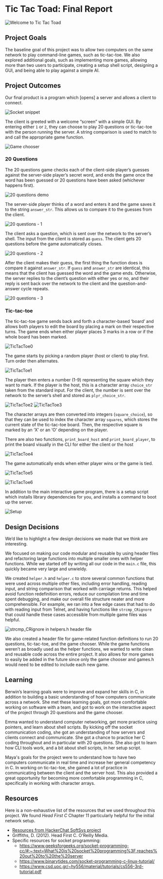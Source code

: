 # Tic Tac Toad: Final Report

![Welcome to Tic Tac Toad](images/tictactoad.PNG)

## Project Goals

The baseline goal of this project was to allow two computers on the same network to play command-line games, such as tic-tac-toe. We also explored additional goals, such as implementing more games, allowing more than two users to participate, creating a setup shell script, designing a GUI, and being able to play against a simple AI.

## Project Outcomes

Our final product is a program which [opens] a server and allows a client to connect.

![Socket snippet](images/socket_stuff.png)

The client is greeted with a welcome “screen” with a simple GUI. By entering either `1` or `2`, they can choose to play 20 questions or tic-tac-toe with the person running the server. A string comparison is used to match to and call the appropriate game function.

![Game chooser](images/gamechooser.PNG)

### 20 Questions

The 20 questions game checks each of the client-side player’s guesses against the server-side player’s secret word, and ends the game once the word has been guessed or 20 questions have been asked (whichever happens first).

![20 questions demo](images/20q_demo.PNG)

The server-side player thinks of a word and enters it and the game saves it to the string `answer_str`. This allows us to compare it to the guesses from the client.

![20 questions - 1](images/20q_1.PNG)

The client asks a question, which is sent over the network to the server’s shell. The input from the client is stored as `guess`. The client gets 20 questions before the game automatically closes.

![20 questions - 2](images/20q_2.PNG)

After the client makes their guess, the first thing the function does is compare it against `answer_str`. If `guess` and `answer_str` are identical, this means that the client has guessed the word and the game ends. Otherwise, the server replies to the client’s question with either yes or no, and their reply is sent back over the network to the client and the question-and-answer cycle repeats.

![20 questions - 3](images/20q_3.PNG)

### Tic-tac-toe

The tic-tac-toe game sends back and forth a character-based ‘board’ and allows both players to edit the board by placing a mark on their respective turns. The game ends when either player places 3 marks in a row or if the whole board has been marked. 

![TicTacToe0](images/TicTacToe0.PNG)

The game starts by picking a random player (host or client) to play first. Turn order then alternates.

![TicTacToe1](images/TicTacToe1.PNG)

The player then enters a number (1-9) representing the square which they want to mark. If the player is the host, this is a character array `choice_str` taken from the standard input. For the client, the number is sent over the network to the server’s shell and stored as `plyr_choice_str`. 

![TicTacToe2](images/TicTacToe2.PNG)
![TicTacToe3](images/TicTacToe3.PNG)

The character arrays are then converted into integers (`square_choice`), so that they can be used to index the character array `squares`, which stores the current state of the tic-tac-toe board. Then, the respective square is marked by an ‘X’ or an ‘O’ depending on the player.


There are also two functions, `print_board_host` and `print_board_player`, to print the board visually in the CLI for either the client or the host

![TicTacToe4](images/TicTacToe4.PNG)

The game automatically ends when either player wins or the game is tied.

![TicTacToe5](images/TicTacToe5.PNG)

![TicTacToe6](images/TicTacToe6.PNG)

In addition to the main interactive game program, there is a setup script which installs library dependencies for you, and installs a command to boot up the server.

![Setup](images/setup.png)

## Design Decisions

We’d like to highlight a few design decisions we made that we think are interesting.

We focused on making our code modular and reusable by using header files and refactoring large functions into multiple smaller ones with helper functions. While we started off by writing all our code in the `main.c` file, this quickly became very large and unwieldy.

We created `helper.h` and `helper.c` to store several common functions that were used across multiple other files, including error handling, reading input, and string comparison that worked with carriage returns. This helped avoid function redefinition errors, reduce our compilation time and time spent debugging, and make our overall file structure neater and more comprehensible. For example, we ran into a few edge cases that had to do with reading input from Telnet, and having functions like `strcmp_CRignore` that could handle these cases accessible from multiple game files was helpful.

![strcmp_CRignore in helpers.h header file](images/helpersHeader.PNG)

We also created a header file for game-related function definitions to run 20 questions, tic-tac-toe, and the game chooser. While the game functions weren’t as broadly used as the helper functions, we wanted to write clean and reusable code across the entire project. It also allows for more games to easily be added in the future since only the game chooser and games.h would need to be edited to include each new game.

## Learning

Berwin’s learning goals were to improve and expand her skills in C, in addition to building a basic understanding of how computers communicate across a network. She met these learning goals, got more comfortable working on software with a team, and got to work on the interactive aspect of the project through 20 questions and the game chooser.

Emma wanted to understand computer networking, get more practice using pointers, and learn about shell scripts. By kicking off the socket communication coding, she got an understanding of how servers and clients connect and communicate. She got a chance to practice her C coding throughout and in particular with 20 questions. She also got to learn how CLI tools work, and a bit about shell scripts, in her setup script.

Maya's goals for the project were to understand how to have two computers communicate in real time and increase her general competency in C. In working on tic-tac-toe, she gained a lot of practice in communicating between the client and the server host. This also provided a great opportunity for becoming more comfortable programming in C, specifically in working with character arrays.


## Resources

Here is a non-exhaustive list of the resources that we used throughout this project. We found _Head First C_ Chapter 11 particularly helpful for the initial network setup.
* [Resources from HackerChat SoftSys project](https://github.com/NathanShuster/hackerchat/blob/master/reports/report.md#resources)
* Griffiths, D. (2012). Head First C. O’Reilly Media.
* Specific resources for socket programming:
  * https://www.geeksforgeeks.org/socket-programming-cc/#:~:text=What%20is%20socket%20programming%3F,reaches%20out%20to%20the%20server
  * https://www.binarytides.com/socket-programming-c-linux-tutorial/
  * https://www.csd.uoc.gr/~hy556/material/tutorials/cs556-3rd-tutorial.pdf

